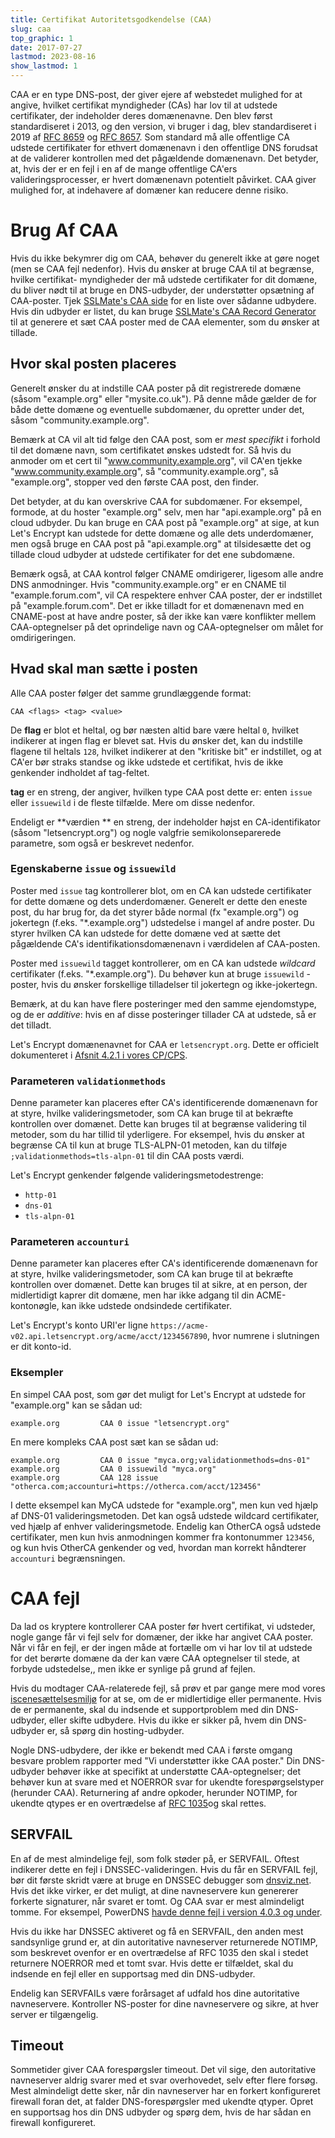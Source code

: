 ```yaml
---
title: Certifikat Autoritetsgodkendelse (CAA)
slug: caa
top_graphic: 1
date: 2017-07-27
lastmod: 2023-08-16
show_lastmod: 1
---
```



CAA er en type DNS-post, der giver ejere af webstedet mulighed for at angive, hvilket certifikat myndigheder (CAs) har lov til at udstede certifikater, der indeholder deres domænenavne. Den blev først standardiseret i 2013, og den version, vi bruger i dag, blev standardiseret i 2019 af [RFC 8659](https://datatracker.ietf.org/doc/html/rfc8659) og [RFC 8657](https://datatracker.ietf.org/doc/html/rfc8657). Som standard må alle offentlige CA udstede certifikater for ethvert domænenavn i den offentlige DNS forudsat at de validerer kontrollen med det pågældende domænenavn. Det betyder, at, hvis der er en fejl i en af de mange offentlige CA'ers valideringsprocesser, er hvert domænenavn potentielt påvirket. CAA giver mulighed for, at indehavere af domæner kan reducere denne risiko.

# Brug Af CAA

Hvis du ikke bekymrer dig om CAA, behøver du generelt ikke at gøre noget (men se CAA fejl nedenfor). Hvis du ønsker at bruge CAA til at begrænse, hvilke certifikat- myndigheder der må udstede certifikater for dit domæne, du bliver nødt til at bruge en DNS-udbyder, der understøtter opsætning af CAA-poster. Tjek [SSLMate's CAA side](https://sslmate.com/caa/support) for en liste over sådanne udbydere. Hvis din udbyder er listet, du kan bruge [SSLMate's CAA Record Generator](https://sslmate.com/caa/) til at generere et sæt CAA poster med de CAA elementer, som du ønsker at tillade.

## Hvor skal posten placeres

Generelt ønsker du at indstille CAA poster på dit registrerede domæne (såsom "example.org" eller "mysite.co.uk"). På denne måde gælder de for både dette domæne og eventuelle subdomæner, du opretter under det, såsom "community.example.org".

Bemærk at CA vil alt tid følge den CAA post, som er *mest specifikt* i forhold til det domæne navn, som certifikatet ønskes udstedt for. Så hvis du anmoder om et cert til "www.community.example.org", vil CA'en tjekke "www.community.example.org", så "community.example.org", så "example.org", stopper ved den første CAA post, den finder.

Det betyder, at du kan overskrive CAA for subdomæner. For eksempel, formode, at du hoster "example.org" selv, men har "api.example.org" på en cloud udbyder. Du kan bruge en CAA post på "example.org" at sige, at kun Let's Encrypt kan udstede for dette domæne og alle dets underdomæner, men også bruge en CAA post på "api.example.org" at tilsidesætte det og tillade cloud udbyder at udstede certifikater for det ene subdomæne.

Bemærk også, at CAA kontrol følger CNAME omdirigerer, ligesom alle andre DNS anmodninger. Hvis "community.example.org" er en CNAME til "example.forum.com", vil CA respektere enhver CAA poster, der er indstillet på "example.forum.com". Det er ikke tilladt for et domænenavn med en CNAME-post at have andre poster, så der ikke kan være konflikter mellem CAA-optegnelser på det oprindelige navn og CAA-optegnelser om målet for omdirigeringen.

## Hvad skal man sætte i posten

Alle CAA poster følger det samme grundlæggende format:

```
CAA <flags> <tag> <value>
```

De **flag** er blot et heltal, og bør næsten altid bare være heltal `0`, hvilket indikerer at ingen flag er blevet sat. Hvis du ønsker det, kan du indstille flagene til heltals `128`, hvilket indikerer at den "kritiske bit" er indstillet, og at CA'er bør straks standse og ikke udstede et certifikat, hvis de ikke genkender indholdet af tag-feltet.

**tag** er en streng, der angiver, hvilken type CAA post dette er: enten `issue` eller `issuewild` i de fleste tilfælde. Mere om disse nedenfor.

Endeligt er **værdien ** en streng, der indeholder højst en CA-identifikator (såsom "letsencrypt.org") og nogle valgfrie semikolonseparerede parametre, som også er beskrevet nedenfor.

### Egenskaberne `issue` og `issuewild`

Poster med `issue` tag kontrollerer blot, om en CA kan udstede certifikater for dette domæne og dets underdomæner. Generelt er dette den eneste post, du har brug for, da det styrer både normal (fx "example.org") og jokertegn (f.eks. "*.example.org") udstedelse i mangel af andre poster. Du styrer hvilken CA kan udstede for dette domæne ved at sætte det pågældende CA's identifikationsdomænenavn i værdidelen af CAA-posten.

Poster med `issuewild` tagget kontrollerer, om en CA kan udstede *wildcard* certifikater (f.eks. "*.example.org"). Du behøver kun at bruge `issuewild` -poster, hvis du ønsker forskellige tilladelser til jokertegn og ikke-jokertegn.

Bemærk, at du kan have flere posteringer med den samme ejendomstype, og de er *additive*: hvis en af disse posteringer tillader CA at udstede, så er det tilladt.

Let's Encrypt domænenavnet for CAA er `letsencrypt.org`. Dette er officielt dokumenteret i [Afsnit 4.2.1 i vores CP/CPS](https://cps.letsencrypt.org/#4.2.1-performing-identification-and-authentication-functions).

### Parameteren `validationmethods`

Denne parameter kan placeres efter CA's identificerende domænenavn for at styre, hvilke valideringsmetoder, som CA kan bruge til at bekræfte kontrollen over domænet. Dette kan bruges til at begrænse validering til metoder, som du har tillid til yderligere. For eksempel, hvis du ønsker at begrænse CA til kun at bruge TLS-ALPN-01 metoden, kan du tilføje `;validationmethods=tls-alpn-01` til din CAA posts værdi.

Let's Encrypt genkender følgende valideringsmetodestrenge:

* `http-01`
* `dns-01`
* `tls-alpn-01`

### Parameteren `accounturi`

Denne parameter kan placeres efter CA's identificerende domænenavn for at styre, hvilke valideringsmetoder, som CA kan bruge til at bekræfte kontrollen over domænet. Dette kan bruges til at sikre, at en person, der midlertidigt kaprer dit domæne, men har ikke adgang til din ACME-kontonøgle, kan ikke udstede ondsindede certifikater.

Let's Encrypt's konto URI'er ligne `https://acme-v02.api.letsencrypt.org/acme/acct/1234567890`, hvor numrene i slutningen er dit konto-id.

### Eksempler

En simpel CAA post, som gør det muligt for Let's Encrypt at udstede for "example.org" kan se sådan ud:

```
example.org         CAA 0 issue "letsencrypt.org"
```

En mere kompleks CAA post sæt kan se sådan ud:

```
example.org         CAA 0 issue "myca.org;validationmethods=dns-01"
example.org         CAA 0 issuewild "myca.org"
example.org         CAA 128 issue "otherca.com;accounturi=https://otherca.com/acct/123456"
```

I dette eksempel kan MyCA udstede for "example.org", men kun ved hjælp af DNS-01 valideringsmetoden. Det kan også udstede wildcard certifikater, ved hjælp af enhver valideringsmetode. Endelig kan OtherCA også udstede certifikater, men kun hvis anmodningen kommer fra kontonummer `123456`, og kun hvis OtherCA genkender og ved, hvordan man korrekt håndterer `accounturi` begrænsningen.


# CAA fejl

Da lad os kryptere kontrollerer CAA poster før hvert certifikat, vi udsteder, nogle gange får vi fejl selv for domæner, der ikke har angivet CAA poster. Når vi får en fejl, er der ingen måde at fortælle om vi har lov til at udstede for det berørte domæne da der kan være CAA optegnelser til stede, at forbyde udstedelse,, men ikke er synlige på grund af fejlen.

Hvis du modtager CAA-relaterede fejl, så prøv et par gange mere mod vores [iscenesættelsesmiljø](/docs/staging-environment) for at se, om de er midlertidige eller permanente. Hvis de er permanente, skal du indsende et supportproblem med din DNS-udbyder, eller skifte udbydere. Hvis du ikke er sikker på, hvem din DNS-udbyder er, så spørg din hosting-udbyder.

Nogle DNS-udbydere, der ikke er bekendt med CAA i første omgang besvare problem rapporter med "Vi understøtter ikke CAA poster." Din DNS-udbyder behøver ikke at specifikt at understøtte CAA-optegnelser; det behøver kun at svare med et NOERROR svar for ukendte forespørgselstyper (herunder CAA). Returnering af andre opkoder, herunder NOTIMP, for ukendte qtypes er en overtrædelse af [RFC 1035](https://tools.ietf.org/html/rfc1035)og skal rettes.

## SERVFAIL

En af de mest almindelige fejl, som folk støder på, er SERVFAIL. Oftest indikerer dette en fejl i DNSSEC-valideringen. Hvis du får en SERVFAIL fejl, bør dit første skridt være at bruge en DNSSEC debugger som [dnsviz.net](http://dnsviz.net/). Hvis det ikke virker, er det muligt, at dine navneservere kun genererer forkerte signaturer, når svaret er tomt. Og CAA svar er mest almindeligt tomme.  For eksempel, PowerDNS [havde denne fejl i version 4.0.3 og under](https://community.letsencrypt.org/t/caa-servfail-changes/38298/2?u=jsha).

Hvis du ikke har DNSSEC aktiveret og få en SERVFAIL, den anden mest sandsynlige grund er, at din autoritative navneserver returnerede NOTIMP, som beskrevet ovenfor er en overtrædelse af RFC 1035 den skal i stedet returnere NOERROR med et tomt svar. Hvis dette er tilfældet, skal du indsende en fejl eller en supportsag med din DNS-udbyder.

Endelig kan SERVFAILs være forårsaget af udfald hos dine autoritative navneservere. Kontroller NS-poster for dine navneservere og sikre, at hver server er tilgængelig.

## Timeout

Sommetider giver CAA forespørgsler timeout. Det vil sige, den autoritative navneserver aldrig svarer med et svar overhovedet, selv efter flere forsøg. Mest almindeligt dette sker, når din navneserver har en forkert konfigureret firewall foran det, at falder DNS-forespørgsler med ukendte qtyper. Opret en supportsag hos din DNS udbyder og spørg dem, hvis de har sådan en firewall konfigureret.
